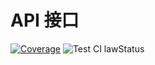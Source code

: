 # API 接口

[![Coverage][coverage]][codecov-url] ![Test CI lawStatus][test-ci]

[test-ci]: https://github.com/arvinxx/api/workflows/Test/badge.svg
[coverage]: https://codecov.io/gh/arvinxx/api/branch/master/graph/badge.svg
[codecov-url]: https://codecov.io/gh/arvinxx/api/branch/master
